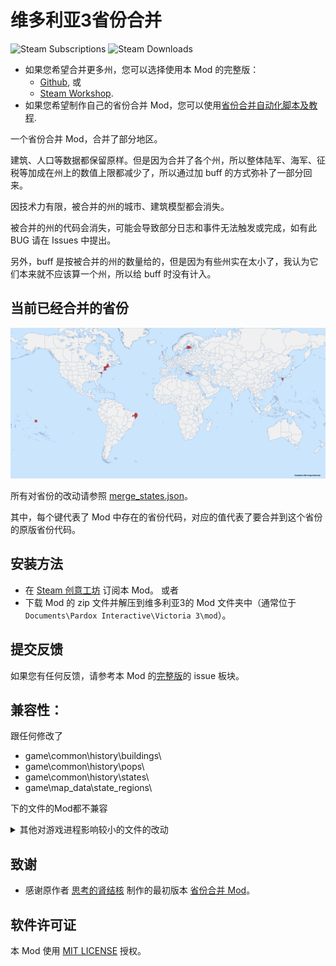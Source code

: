 # 维多利亚3省份合并

![Steam Subscriptions](https://img.shields.io/steam/subscriptions/3432100126?logo=steam)
![Steam Downloads](https://img.shields.io/steam/downloads/3432100126?logo=steam)

- 如果您希望合并更多州，您可以选择使用本 Mod 的完整版：
  - [Github](https://github.com/ShabbyGayBar/StateMerging), 或
  - [Steam Workshop](https://steamcommunity.com/sharedfiles/filedetails/?id=3371693463).
- 如果您希望制作自己的省份合并 Mod，您可以使用[省份合并自动化脚本及教程](https://github.com/ShabbyGayBar/StateMerger).

一个省份合并 Mod，合并了部分地区。

建筑、人口等数据都保留原样。但是因为合并了各个州，所以整体陆军、海军、征税等加成在州上的数值上限都减少了，所以通过加 buff 的方式弥补了一部分回来。

因技术力有限，被合并的州的城市、建筑模型都会消失。

被合并的州的代码会消失，可能会导致部分日志和事件无法触发或完成，如有此 BUG 请在 Issues 中提出。 

另外，buff 是按被合并的州的数量给的，但是因为有些州实在太小了，我认为它们本来就不应该算一个州，所以给 buff 时没有计入。

## 当前已经合并的省份
![Currently Merged States](figures/Merge_States_current.png)

所有对省份的改动请参照 [merge_states.json](merge_states.json)。

其中，每个键代表了 Mod 中存在的省份代码，对应的值代表了要合并到这个省份的原版省份代码。

## 安装方法

- 在 [Steam 创意工坊](https://steamcommunity.com/sharedfiles/filedetails/?id=3432100126) 订阅本 Mod。
或者
- 下载 Mod 的 zip 文件并解压到维多利亚3的 Mod 文件夹中（通常位于 `Documents\Pardox Interactive\Victoria 3\mod`）。

## 提交反馈

如果您有任何反馈，请参考本 Mod 的[完整版](https://github.com/ShabbyGayBar/StateMerging)的 issue 板块。

## 兼容性：

跟任何修改了
- game\common\history\buildings\
- game\common\history\pops\
- game\common\history\states\
- game\map_data\state_regions\

下的文件的Mod都不兼容

<details>

<summary>其他对游戏进程影响较小的文件的改动</summary>

- game\common\ai_strategies
- game\common\character_templates
- game\common\company_types
- game\common\country_definitions
- game\common\country_formation
- game\common\decisions
- game\common\dynamic_country_names
- game\common\flag_definitions
- game\common\history\global
- game\common\journal_entries
- game\common\on_actions
- game\common\scripted_buttons
- game\common\scripted_effects
- game\common\scripted_triggers
- game\events
- game\localization\LANGUANGE\map

</details>

## 致谢

* 感谢原作者 [思考的肾结核](https://steamcommunity.com/profiles/76561198104682926) 制作的最初版本 [省份合并 Mod](https://steamcommunity.com/sharedfiles/filedetails/?id=3254683348)。

## 软件许可证

本 Mod 使用 [MIT LICENSE](LICENSE) 授权。
